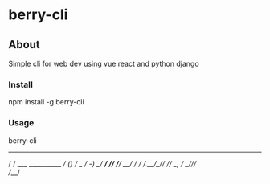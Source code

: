 # berry-cli
## About
Simple cli for web dev using vue react and python django 
### Install
npm install -g berry-cli
### Usage
berry-cli <comand>

   __                            ___ 
  / /  ___ __________ __________/ (_)
 / _ \/ -_) __/ __/ // /___/ __/ / / 
/_.__/\__/_/ /_/  \_, /    \__/_/_/  
                 /___/                                            
